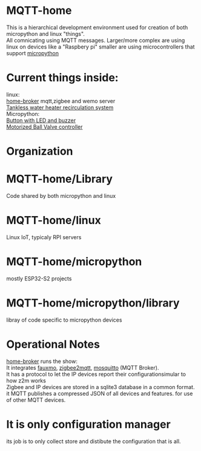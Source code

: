 # MQTT-home
This is a hierarchical development environment used for creation of both micropython and linux "things".  
All comnicating using MQTT messages.
Larger/more complex are using linux on devices like a "Raspbery pi"
smaller are using microcontrollers that support [micropython](https://micropython.org/)

# Current things inside:
linux:   
[home-broker](https://github.com/jdodgen/MQTT-home/tree/main/linux/home-broker)  mqtt,zigbee and wemo server     
[Tankless water heater recirculation system](https://github.com/jdodgen/MQTT-home/tree/main/linux/hot-water-recirc)   
Micropython:   
[Button with LED and buzzer](https://github.com/jdodgen/MQTT-home/tree/main/micropython/LED-Piezo-Button)   
[Motorized Ball Valve controller](https://github.com/jdodgen/MQTT-home/tree/main/micropython/ball_valve_controller)   

# Organization
# MQTT-home/Library
Code shared by both micropython and linux
# MQTT-home/linux
Linux IoT, typicaly RPI servers
# MQTT-home/micropython
mostly ESP32-S2 projects
# MQTT-home/micropython/library
libray of code specific to micropython devices

# Operational Notes
[home-broker](https://github.com/jdodgen/MQTT-home/tree/main/linux/home-broker) runs the show:    
It integrates [fauxmo](https://github.com/n8henrie/fauxmo), [zigbee2mqtt](https://github.com/Koenkk/zigbee2mqtt), [mosquitto](https://github.com/eclipse/mosquitto) (MQTT Broker).  
It has a protocol to let the IP devices report their configurationsimular to how z2m works  
Zigbee and IP devices are stored in a sqlite3 database in a common format.  
it MQTT publishes a compressed JSON of all devices and features. for use of other MQTT devices.   
# It is only configuration manager 
its job is to only collect store and distibute the configuration that is all.  





